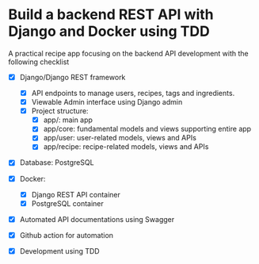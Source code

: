 # Build a backend REST API with Django and Docker using TDD

A practical recipe app  focusing on the backend API development with the following checklist
- [x] Django/Django REST framework
  - [x] API endpoints to manage users, recipes, tags and ingredients.
  - [x] Viewable Admin interface using Django admin
  - [x] Project structure:
    - [x] app/: main app 
    - [x] app/core: fundamental models and views supporting entire app
    - [x] app/user: user-related models, views and APIs
    - [x] app/recipe: recipe-related models, views and APIs

- [x] Database: PostgreSQL

- [x] Docker:
  - [x] Django REST API container
  - [x] PostgreSQL container

- [x] Automated API documentations using Swagger
- [x] Github action for automation
- [x] Development using TDD
